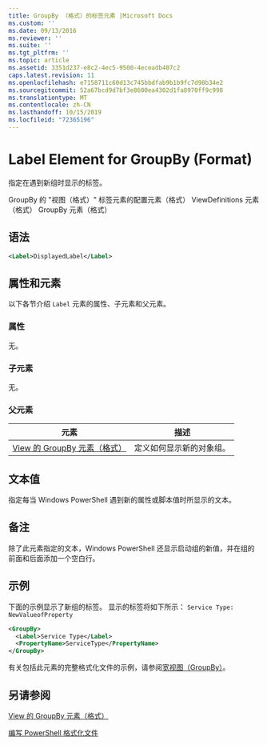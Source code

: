 ```yaml
---
title: GroupBy （格式）的标签元素 |Microsoft Docs
ms.custom: ''
ms.date: 09/13/2016
ms.reviewer: ''
ms.suite: ''
ms.tgt_pltfrm: ''
ms.topic: article
ms.assetid: 3351d237-e8c2-4ec5-9500-4eceadb407c2
caps.latest.revision: 11
ms.openlocfilehash: e7158711c60d13c745bbdfab9b1b9fc7d98b34e2
ms.sourcegitcommit: 52a67bcd9d7bf3e8600ea4302d1fa8970ff9c998
ms.translationtype: MT
ms.contentlocale: zh-CN
ms.lasthandoff: 10/15/2019
ms.locfileid: "72365196"
---
```

# <a name="label-element-for-groupby-format"></a>Label Element for GroupBy (Format)

指定在遇到新组时显示的标签。

GroupBy 的 "视图（格式）" 标签元素的配置元素（格式） ViewDefinitions 元素（格式） GroupBy 元素（格式）

## <a name="syntax"></a>语法

```xml
<Label>DisplayedLabel</Label>
```

## <a name="attributes-and-elements"></a>属性和元素

以下各节介绍 `Label` 元素的属性、子元素和父元素。

### <a name="attributes"></a>属性

无。

### <a name="child-elements"></a>子元素

无。

### <a name="parent-elements"></a>父元素

|元素|描述|
|-------------|-----------------|
|[View 的 GroupBy 元素（格式）](./groupby-element-for-view-format.md)|定义如何显示新的对象组。|

## <a name="text-value"></a>文本值

指定每当 Windows PowerShell 遇到新的属性或脚本值时所显示的文本。

## <a name="remarks"></a>备注

除了此元素指定的文本，Windows PowerShell 还显示启动组的新值，并在组的前面和后面添加一个空白行。

## <a name="example"></a>示例

下面的示例显示了新组的标签。 显示的标签将如下所示： `Service Type: NewValueofProperty`

```xml
<GroupBy>
  <Label>Service Type</Label>
  <PropertyName>ServiceType</PropertyName>
</GroupBy>

```

有关包括此元素的完整格式化文件的示例，请参阅[宽视图（GroupBy）](./wide-view-groupby.md)。

## <a name="see-also"></a>另请参阅

[View 的 GroupBy 元素（格式）](./groupby-element-for-view-format.md)

[编写 PowerShell 格式化文件](./writing-a-powershell-formatting-file.md)

